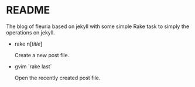 # README

The blog of fleuria based on jekyll with some simple Rake task to simply the operations on jekyll.

+ rake n[*title*]

  Create a new post file.

+ gvim \`rake last\`

  Open the recently created post file.

